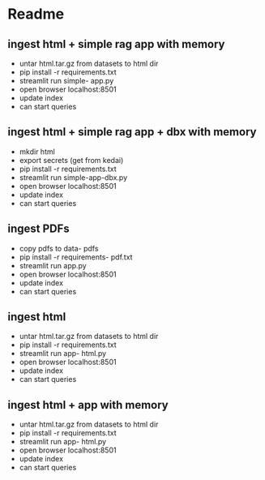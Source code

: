 # Readme
## ingest html + simple rag app with memory
- untar html.tar.gz from datasets to html dir
- pip install -r requirements.txt
- streamlit run simple- app.py
- open browser localhost:8501
- update index
- can start queries
 
## ingest html + simple rag app + dbx  with memory
- mkdir html
- export secrets (get from kedai)
- pip install -r requirements.txt
- streamlit run simple-app-dbx.py
- open browser localhost:8501
- update index
- can start queries
 
## ingest PDFs
- copy pdfs to data- pdfs
- pip install -r requirements- pdf.txt
- streamlit run app.py
- open browser localhost:8501
- update index
- can start queries
 
## ingest html
- untar html.tar.gz from datasets to html dir
- pip install -r requirements.txt
- streamlit run app- html.py
- open browser localhost:8501
- update index
- can start queries
 
 
## ingest html + app with memory
- untar html.tar.gz from datasets to html dir
- pip install -r requirements.txt
- streamlit run app- html.py
- open browser localhost:8501
- update index
- can start queries
 
